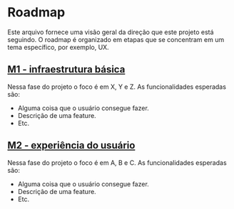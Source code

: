 # Roadmap

Este arquivo fornece uma visão geral da direção que este projeto está seguindo. O roadmap é organizado em etapas que se concentram em um tema específico, por exemplo, UX.

## [M1 - infraestrutura básica](https://github.com/OpenSourceLabUFV/template/milestone/1)

Nessa fase do projeto o foco é em X, Y e Z. As funcionalidades esperadas são:

- Alguma coisa que o usuário consegue fazer.
- Descrição de uma feature.
- Etc.

## [M2 - experiência do usuário](https://github.com/OpenSourceLabUFV/template/milestone/2)

Nessa fase do projeto o foco é em A, B e C. As funcionalidades esperadas são:

- Alguma coisa que o usuário consegue fazer.
- Descrição de uma feature.
- Etc.
